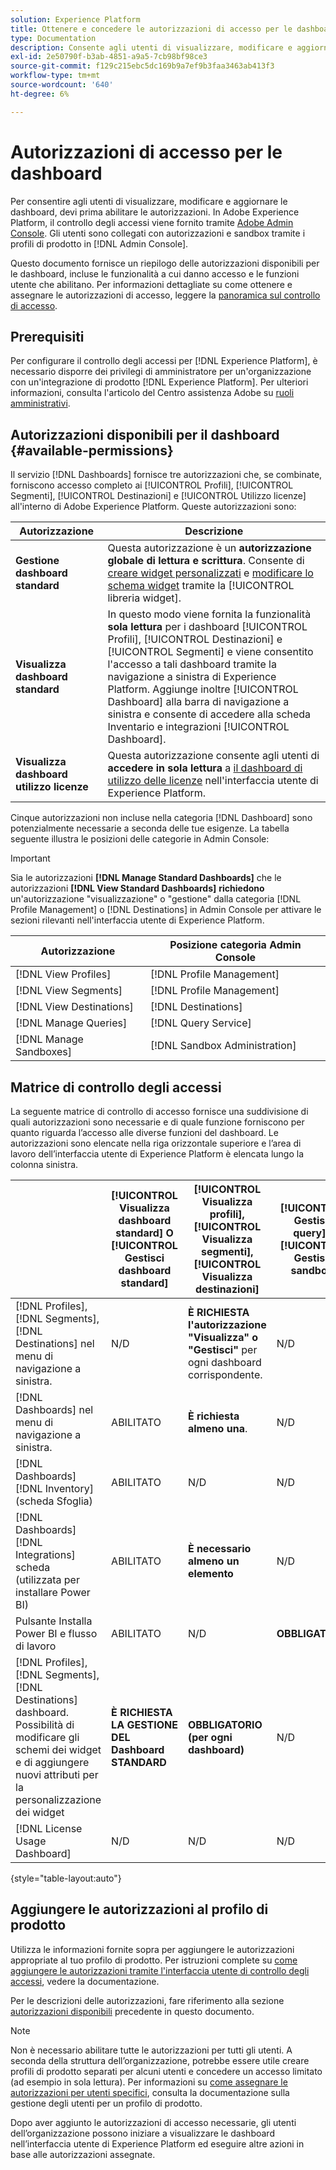 ```yaml
---
solution: Experience Platform
title: Ottenere e concedere le autorizzazioni di accesso per le dashboard di Experience Platform
type: Documentation
description: Consente agli utenti di visualizzare, modificare e aggiornare le dashboard di Experience Platform tramite Adobe Admin Console.
exl-id: 2e50790f-b3ab-4851-a9a5-7cb98bf98ce3
source-git-commit: f129c215ebc5dc169b9a7ef9b3faa3463ab413f3
workflow-type: tm+mt
source-wordcount: '640'
ht-degree: 6%

---
```


# Autorizzazioni di accesso per le dashboard

Per consentire agli utenti di visualizzare, modificare e aggiornare le dashboard, devi prima abilitare le autorizzazioni. In Adobe Experience Platform, il controllo degli accessi viene fornito tramite [Adobe Admin Console](https://adminconsole.adobe.com/). Gli utenti sono collegati con autorizzazioni e sandbox tramite i profili di prodotto in [!DNL Admin Console].

Questo documento fornisce un riepilogo delle autorizzazioni disponibili per le dashboard, incluse le funzionalità a cui danno accesso e le funzioni utente che abilitano. Per informazioni dettagliate su come ottenere e assegnare le autorizzazioni di accesso, leggere la [panoramica sul controllo di accesso](../access-control/home.md).

## Prerequisiti

Per configurare il controllo degli accessi per [!DNL Experience Platform], è necessario disporre dei privilegi di amministratore per un&#39;organizzazione con un&#39;integrazione di prodotto [!DNL Experience Platform]. Per ulteriori informazioni, consulta l&#39;articolo del Centro assistenza Adobe su [ruoli amministrativi](https://helpx.adobe.com/it/enterprise/using/admin-roles.html).

## Autorizzazioni disponibili per il dashboard {#available-permissions}

Il servizio [!DNL Dashboards] fornisce tre autorizzazioni che, se combinate, forniscono accesso completo ai [!UICONTROL Profili], [!UICONTROL Segmenti], [!UICONTROL Destinazioni] e [!UICONTROL Utilizzo licenze] all&#39;interno di Adobe Experience Platform. Queste autorizzazioni sono:

| Autorizzazione | Descrizione |
|---|---|
| **Gestione dashboard standard** | Questa autorizzazione è un **autorizzazione globale di lettura e scrittura**. Consente di [creare widget personalizzati](./customize/custom-widgets.md) e [modificare lo schema widget](./customize/edit-schema.md) tramite la [!UICONTROL libreria widget]. |
| **Visualizza dashboard standard** | In questo modo viene fornita la funzionalità **sola lettura** per i dashboard [!UICONTROL Profili], [!UICONTROL Destinazioni] e [!UICONTROL Segmenti] e viene consentito l&#39;accesso a tali dashboard tramite la navigazione a sinistra di Experience Platform. Aggiunge inoltre [!UICONTROL Dashboard] alla barra di navigazione a sinistra e consente di accedere alla scheda Inventario e integrazioni [!UICONTROL Dashboard]. |
| **Visualizza dashboard utilizzo licenze** | Questa autorizzazione consente agli utenti di **accedere in sola lettura** a [il dashboard di utilizzo delle licenze](./guides/license-usage.md) nell&#39;interfaccia utente di Experience Platform. |

Cinque autorizzazioni non incluse nella categoria [!DNL Dashboard] sono potenzialmente necessarie a seconda delle tue esigenze. La tabella seguente illustra le posizioni delle categorie in Admin Console:

>[!IMPORTANT]
>
>Sia le autorizzazioni **[!DNL Manage Standard Dashboards]** che le autorizzazioni **[!DNL View Standard Dashboards]** **richiedono** un&#39;autorizzazione &quot;visualizzazione&quot; o &quot;gestione&quot; dalla categoria [!DNL Profile Management] o [!DNL Destinations] in Admin Console per attivare le sezioni rilevanti nell&#39;interfaccia utente di Experience Platform.

| Autorizzazione | Posizione categoria Admin Console |
|---|---|
| [!DNL View Profiles] | [!DNL Profile Management] |
| [!DNL View Segments] | [!DNL Profile Management] |
| [!DNL View Destinations] | [!DNL Destinations] |
| [!DNL Manage Queries] | [!DNL Query Service] |
| [!DNL Manage Sandboxes] | [!DNL Sandbox Administration] |

## Matrice di controllo degli accessi

La seguente matrice di controllo di accesso fornisce una suddivisione di quali autorizzazioni sono necessarie e di quale funzione forniscono per quanto riguarda l’accesso alle diverse funzioni del dashboard. Le autorizzazioni sono elencate nella riga orizzontale superiore e l’area di lavoro dell’interfaccia utente di Experience Platform è elencata lungo la colonna sinistra.

|   | [!UICONTROL Visualizza dashboard standard] O [!UICONTROL Gestisci dashboard standard] | [!UICONTROL Visualizza profili],<br/>[!UICONTROL Visualizza segmenti],<br/> [!UICONTROL Visualizza destinazioni] | [!UICONTROL Gestisci query] e [!UICONTROL Gestisci sandbox] | [!UICONTROL Visualizza dashboard utilizzo licenze] |
|---|---|---|---|---|
| [!DNL Profiles],<br/>[!DNL Segments],<br/>[!DNL Destinations] nel menu di navigazione a sinistra. | N/D | **È RICHIESTA l&#39;autorizzazione &quot;Visualizza&quot; o &quot;Gestisci&quot;** per ogni dashboard corrispondente. | N/D | N/D |
| [!DNL Dashboards] nel menu di navigazione a sinistra. | ABILITATO | **È richiesta almeno una**. | N/D | N/D |
| [!DNL Dashboards] [!DNL Inventory] <br/>(scheda Sfoglia) | ABILITATO | N/D | N/D | N/D |
| [!DNL Dashboards] [!DNL Integrations] scheda <br/> (utilizzata per installare Power BI) | ABILITATO | **È necessario almeno un elemento** | N/D | N/D |
| Pulsante Installa Power BI e flusso di lavoro | ABILITATO | N/D | **OBBLIGATORIO** | N/D |
| [!DNL Profiles],<br/>[!DNL Segments],<br/>[!DNL Destinations] dashboard.<br/>Possibilità di modificare gli schemi dei widget e di aggiungere nuovi attributi per la personalizzazione dei widget | **È RICHIESTA LA GESTIONE DEL Dashboard STANDARD** | **OBBLIGATORIO (per ogni dashboard)** | N/D | N/D |
| [!DNL License Usage Dashboard] | N/D | N/D | N/D | ABILITATO |

{style="table-layout:auto"}

## Aggiungere le autorizzazioni al profilo di prodotto

Utilizza le informazioni fornite sopra per aggiungere le autorizzazioni appropriate al tuo profilo di prodotto. Per istruzioni complete su [come aggiungere le autorizzazioni tramite l&#39;interfaccia utente di controllo degli accessi](../access-control/ui/permissions.md), vedere la documentazione.

Per le descrizioni delle autorizzazioni, fare riferimento alla sezione [autorizzazioni disponibili](#available-permissions) precedente in questo documento.

>[!NOTE]
>
>Non è necessario abilitare tutte le autorizzazioni per tutti gli utenti. A seconda della struttura dell’organizzazione, potrebbe essere utile creare profili di prodotto separati per alcuni utenti e concedere un accesso limitato (ad esempio in sola lettura). Per informazioni su [come assegnare le autorizzazioni per utenti specifici](../access-control/ui/users.md), consulta la documentazione sulla gestione degli utenti per un profilo di prodotto.

Dopo aver aggiunto le autorizzazioni di accesso necessarie, gli utenti dell’organizzazione possono iniziare a visualizzare le dashboard nell’interfaccia utente di Experience Platform ed eseguire altre azioni in base alle autorizzazioni assegnate.
